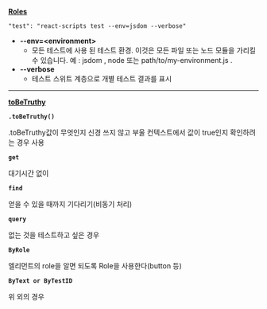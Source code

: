 **[Roles](https://github.com/A11yance/aria-query#elements-to-roles)**

`"test": "react-scripts test --env=jsdom --verbose"`

- **--env=\<environment>**
  - 모든 테스트에 사용 된 테스트 환경. 이것은 모든 파일 또는 노드 모듈을 가리킬 수 있습니다. 예 : jsdom , node 또는 path/to/my-environment.js .
- **--verbose**
  - 테스트 스위트 계층으로 개별 테스트 결과를 표시

---

**[toBeTruthy](https://jestjs.io/docs/expect#tobetruthy)**

**`.toBeTruthy()`**

.toBeTruthy값이 무엇인지 신경 쓰지 않고 부울 컨텍스트에서 값이 true인지 확인하려는 경우 사용

**`get`**

대기시간 없이

**`find`**

얻을 수 있을 때까지 기다리기(비동기 처리)

**`query`**

없는 것을 테스트하고 싶은 경우

**`ByRole`**

엘리먼트의 role을 알면 되도록 Role을 사용한다(button 등)

**`ByText or ByTestID`**

위 외의 경우
